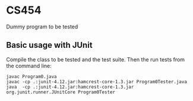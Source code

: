 # CS454
Dummy program to be tested

## Basic usage with JUnit
Compile the class to be tested and the test suite. Then the run tests from the command line:
```
javac Program0.java
javac -cp .:junit-4.12.jar:hamcrest-core-1.3.jar Program0Tester.java
java  -cp .:junit-4.12.jar:hamcrest-core-1.3.jar org.junit.runner.JUnitCore Program0Tester
```

